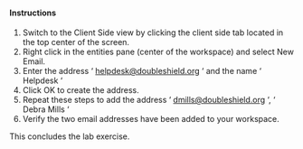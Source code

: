 #### Instructions

1. Switch to the Client Side view by clicking the client side tab located in the top center of the screen. 
2. Right click in the entities pane (center of the workspace) and select New Email.
3. Enter the address ‘ helpdesk@doubleshield.org ‘ and the name ‘ Helpdesk ‘
4. Click OK to create the address. 
5. Repeat these steps to add the address ‘ dmills@doubleshield.org ‘, ‘ Debra Mills ‘
6. Verify the two email addresses have been added to your workspace. 

This concludes the lab exercise.

